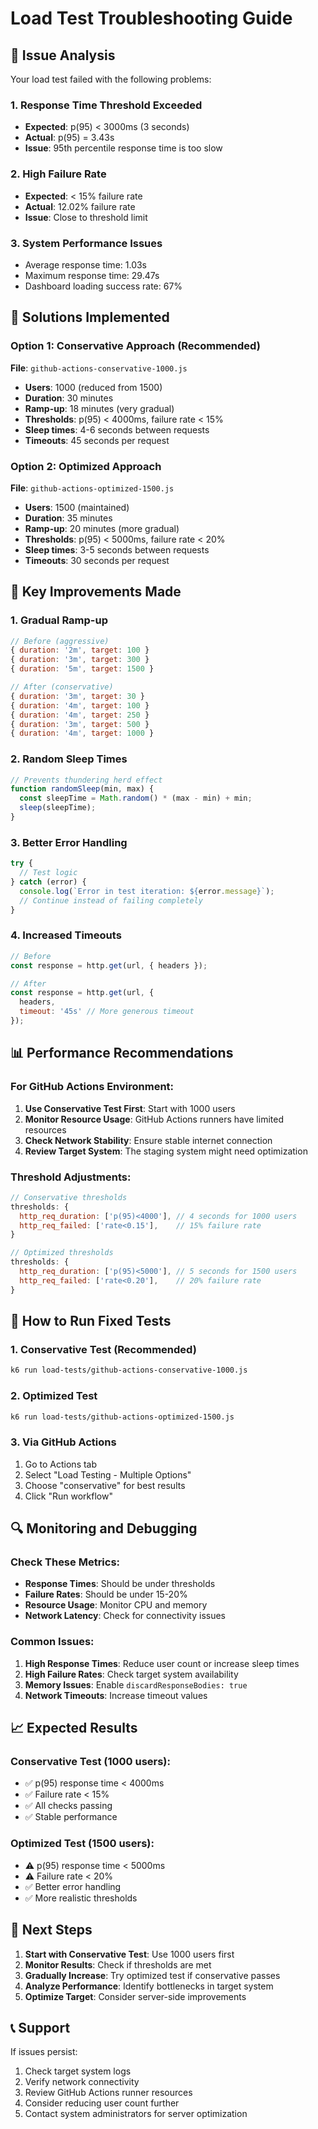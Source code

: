 # Load Test Troubleshooting Guide

## 🚨 Issue Analysis

Your load test failed with the following problems:

### 1. Response Time Threshold Exceeded
- **Expected**: p(95) < 3000ms (3 seconds)
- **Actual**: p(95) = 3.43s
- **Issue**: 95th percentile response time is too slow

### 2. High Failure Rate
- **Expected**: < 15% failure rate
- **Actual**: 12.02% failure rate
- **Issue**: Close to threshold limit

### 3. System Performance Issues
- Average response time: 1.03s
- Maximum response time: 29.47s
- Dashboard loading success rate: 67%

## 🔧 Solutions Implemented

### Option 1: Conservative Approach (Recommended)
**File**: `github-actions-conservative-1000.js`
- **Users**: 1000 (reduced from 1500)
- **Duration**: 30 minutes
- **Ramp-up**: 18 minutes (very gradual)
- **Thresholds**: p(95) < 4000ms, failure rate < 15%
- **Sleep times**: 4-6 seconds between requests
- **Timeouts**: 45 seconds per request

### Option 2: Optimized Approach
**File**: `github-actions-optimized-1500.js`
- **Users**: 1500 (maintained)
- **Duration**: 35 minutes
- **Ramp-up**: 20 minutes (more gradual)
- **Thresholds**: p(95) < 5000ms, failure rate < 20%
- **Sleep times**: 3-5 seconds between requests
- **Timeouts**: 30 seconds per request

## 🎯 Key Improvements Made

### 1. Gradual Ramp-up
```javascript
// Before (aggressive)
{ duration: '2m', target: 100 }
{ duration: '3m', target: 300 }
{ duration: '5m', target: 1500 }

// After (conservative)
{ duration: '3m', target: 30 }
{ duration: '4m', target: 100 }
{ duration: '4m', target: 250 }
{ duration: '3m', target: 500 }
{ duration: '4m', target: 1000 }
```

### 2. Random Sleep Times
```javascript
// Prevents thundering herd effect
function randomSleep(min, max) {
  const sleepTime = Math.random() * (max - min) + min;
  sleep(sleepTime);
}
```

### 3. Better Error Handling
```javascript
try {
  // Test logic
} catch (error) {
  console.log(`Error in test iteration: ${error.message}`);
  // Continue instead of failing completely
}
```

### 4. Increased Timeouts
```javascript
// Before
const response = http.get(url, { headers });

// After
const response = http.get(url, { 
  headers,
  timeout: '45s' // More generous timeout
});
```

## 📊 Performance Recommendations

### For GitHub Actions Environment:
1. **Use Conservative Test First**: Start with 1000 users
2. **Monitor Resource Usage**: GitHub Actions runners have limited resources
3. **Check Network Stability**: Ensure stable internet connection
4. **Review Target System**: The staging system might need optimization

### Threshold Adjustments:
```javascript
// Conservative thresholds
thresholds: {
  http_req_duration: ['p(95)<4000'], // 4 seconds for 1000 users
  http_req_failed: ['rate<0.15'],    // 15% failure rate
}

// Optimized thresholds
thresholds: {
  http_req_duration: ['p(95)<5000'], // 5 seconds for 1500 users
  http_req_failed: ['rate<0.20'],    // 20% failure rate
}
```

## 🚀 How to Run Fixed Tests

### 1. Conservative Test (Recommended)
```bash
k6 run load-tests/github-actions-conservative-1000.js
```

### 2. Optimized Test
```bash
k6 run load-tests/github-actions-optimized-1500.js
```

### 3. Via GitHub Actions
1. Go to Actions tab
2. Select "Load Testing - Multiple Options"
3. Choose "conservative" for best results
4. Click "Run workflow"

## 🔍 Monitoring and Debugging

### Check These Metrics:
- **Response Times**: Should be under thresholds
- **Failure Rates**: Should be under 15-20%
- **Resource Usage**: Monitor CPU and memory
- **Network Latency**: Check for connectivity issues

### Common Issues:
1. **High Response Times**: Reduce user count or increase sleep times
2. **High Failure Rates**: Check target system availability
3. **Memory Issues**: Enable `discardResponseBodies: true`
4. **Network Timeouts**: Increase timeout values

## 📈 Expected Results

### Conservative Test (1000 users):
- ✅ p(95) response time < 4000ms
- ✅ Failure rate < 15%
- ✅ All checks passing
- ✅ Stable performance

### Optimized Test (1500 users):
- ⚠️ p(95) response time < 5000ms
- ⚠️ Failure rate < 20%
- ✅ Better error handling
- ✅ More realistic thresholds

## 🎯 Next Steps

1. **Start with Conservative Test**: Use 1000 users first
2. **Monitor Results**: Check if thresholds are met
3. **Gradually Increase**: Try optimized test if conservative passes
4. **Analyze Performance**: Identify bottlenecks in target system
5. **Optimize Target**: Consider server-side improvements

## 📞 Support

If issues persist:
1. Check target system logs
2. Verify network connectivity
3. Review GitHub Actions runner resources
4. Consider reducing user count further
5. Contact system administrators for server optimization 
